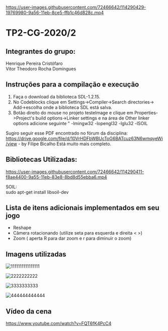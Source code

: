 
https://user-images.githubusercontent.com/72466642/114290429-19769980-9a56-11eb-8ce5-ffb1c46d828c.mp4

# TP2-CG-2020/2

<h2>Integrantes do grupo:</h2>
Henrique Pereira Cristófaro<br>
Vitor Theodoro Rocha Domingues<br>

<h2>Instruções para a compilação e execução</h2>

1. Faça o download da biblioteca SDL-1.2.15.<br>
2. No Codeblocks clique em Settings->Compiler->Search directories-> Add->escolha onde a biblioteca SDL está salva.<br>
3. Botão direito do mouse no projeto testeImage e clique em Properties->Project's build options->Linker settings e na área de Other linker options adicione  seguinte " -lmingw32  -lopengl32 -lglu32 -lSOIL

Sugiro seguir esse PDF encontrado no fórum da disciplina: https://drive.google.com/file/d/10VrHDFbWBUcToG6BATcuz63N6wmqyeWi/view - by Filipe Bicalho
Está muito mais completo.

 
<h2>Bibliotecas Utilizadas:</h2>

https://user-images.githubusercontent.com/72466642/114290411-f8ae4400-9a55-11eb-83e8-8bd8d55ebba6.mp4


SOIL: <br> 
sudo apt-get install libsoil-dev <br> 

<h2>Lista de itens adicionais implementados em seu jogo</h2>

- Reshape<br>
- Câmera rotacionando (utilize seta para esquerda e direita < >)<br>
- Zoom ( aperta R para dar zoom e r para diminuir o zoom)<br>


<h2>Imagens utilizadas</h2>

![1111111111111111](https://user-images.githubusercontent.com/61595029/114289873-aff48c00-9a51-11eb-83a7-caa18f14e4dd.png)

![2222222222](https://user-images.githubusercontent.com/61595029/114289876-b256e600-9a51-11eb-9ada-cba1b02916bc.png)

![3333333333](https://user-images.githubusercontent.com/61595029/114289914-e6caa200-9a51-11eb-8671-b82abe671bed.png)

![444444444444](https://user-images.githubusercontent.com/61595029/114289917-ea5e2900-9a51-11eb-9760-9bd724589a44.png)


<h2>Vídeo da cena</h2>

https://www.youtube.com/watch?v=FQT6fK4PcC4



